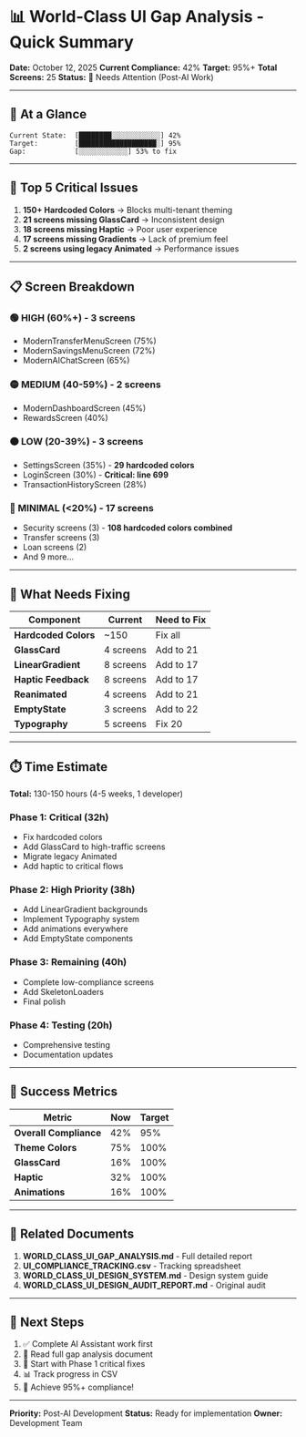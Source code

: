 # 📊 World-Class UI Gap Analysis - Quick Summary

**Date:** October 12, 2025
**Current Compliance:** 42%
**Target:** 95%+
**Total Screens:** 25
**Status:** 🔴 Needs Attention (Post-AI Work)

---

## 🎯 At a Glance

```
Current State:  [████████░░░░░░░░░░░░] 42%
Target:         [███████████████████░] 95%
Gap:            [░░░░░░░░░░░░] 53% to fix
```

---

## 🚨 Top 5 Critical Issues

1. **150+ Hardcoded Colors** → Blocks multi-tenant theming
2. **21 screens missing GlassCard** → Inconsistent design
3. **18 screens missing Haptic** → Poor user experience
4. **17 screens missing Gradients** → Lack of premium feel
5. **2 screens using legacy Animated** → Performance issues

---

## 📋 Screen Breakdown

### 🟢 HIGH (60%+) - 3 screens
- ModernTransferMenuScreen (75%)
- ModernSavingsMenuScreen (72%)
- ModernAIChatScreen (65%)

### 🟡 MEDIUM (40-59%) - 2 screens
- ModernDashboardScreen (45%)
- RewardsScreen (40%)

### 🟠 LOW (20-39%) - 3 screens
- SettingsScreen (35%) - **29 hardcoded colors**
- LoginScreen (30%) - **Critical: line 699**
- TransactionHistoryScreen (28%)

### 🔴 MINIMAL (<20%) - 17 screens
- Security screens (3) - **108 hardcoded colors combined**
- Transfer screens (3)
- Loan screens (2)
- And 9 more...

---

## 🔧 What Needs Fixing

| Component | Current | Need to Fix |
|-----------|---------|-------------|
| **Hardcoded Colors** | ~150 | Fix all |
| **GlassCard** | 4 screens | Add to 21 |
| **LinearGradient** | 8 screens | Add to 17 |
| **Haptic Feedback** | 8 screens | Add to 17 |
| **Reanimated** | 4 screens | Add to 21 |
| **EmptyState** | 3 screens | Add to 22 |
| **Typography** | 5 screens | Fix 20 |

---

## ⏱️ Time Estimate

**Total:** 130-150 hours (4-5 weeks, 1 developer)

### Phase 1: Critical (32h)
- Fix hardcoded colors
- Add GlassCard to high-traffic screens
- Migrate legacy Animated
- Add haptic to critical flows

### Phase 2: High Priority (38h)
- Add LinearGradient backgrounds
- Implement Typography system
- Add animations everywhere
- Add EmptyState components

### Phase 3: Remaining (40h)
- Complete low-compliance screens
- Add SkeletonLoaders
- Final polish

### Phase 4: Testing (20h)
- Comprehensive testing
- Documentation updates

---

## 🎯 Success Metrics

| Metric | Now | Target |
|--------|-----|--------|
| **Overall Compliance** | 42% | 95% |
| **Theme Colors** | 75% | 100% |
| **GlassCard** | 16% | 100% |
| **Haptic** | 32% | 100% |
| **Animations** | 16% | 100% |

---

## 📁 Related Documents

1. **WORLD_CLASS_UI_GAP_ANALYSIS.md** - Full detailed report
2. **UI_COMPLIANCE_TRACKING.csv** - Tracking spreadsheet
3. **WORLD_CLASS_UI_DESIGN_SYSTEM.md** - Design system guide
4. **WORLD_CLASS_UI_DESIGN_AUDIT_REPORT.md** - Original audit

---

## 🚀 Next Steps

1. ✅ Complete AI Assistant work first
2. 📖 Read full gap analysis document
3. 🎯 Start with Phase 1 critical fixes
4. 📊 Track progress in CSV
5. 🎉 Achieve 95%+ compliance!

---

**Priority:** Post-AI Development
**Status:** Ready for implementation
**Owner:** Development Team
